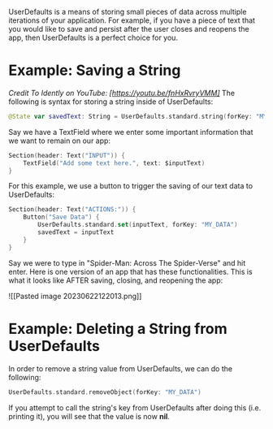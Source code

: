 UserDefaults is a means of storing small pieces of data across multiple iterations of your application. For example, if you have a piece of text that you would like to save and persist after the user closes and reopens the app, then UserDefaults is a perfect choice for you.
# Example: Saving a String
*Credit To Idently on YouTube: [https://youtu.be/fnHxRvryVMM]*
The following is syntax for storing a string inside of UserDefaults:
```swift
@State var savedText: String = UserDefaults.standard.string(forKey: "MY_DATA") ?? ""
```
Say we have a TextField where we enter some important information that we want to remain on our app:
```swift 
Section(header: Text("INPUT")) {
	TextField("Add some text here.", text: $inputText)
}
```
For this example, we use a button to trigger the saving of our text data to UserDefaults:
```swift
Section(header: Text("ACTIONS:")) {
	Button("Save Data") {
		UserDefaults.standard.set(inputText, forKey: "MY_DATA")
		savedText = inputText
	}
}
```
Say we were to type in "Spider-Man: Across The Spider-Verse" and hit enter. Here is one version of an app that has these functionalities. This is what it looks like AFTER saving, closing, and reopening the app:

![[Pasted image 20230622122013.png]]

# Example: Deleting a String from UserDefaults
In order to remove a string value from UserDefaults, we can do the following:
```swift
UserDefaults.standard.removeObject(forKey: "MY_DATA")
```
If you attempt to call the string's key from UserDefaults after doing this (i.e. printing it), you will see that the value is now **nil**.